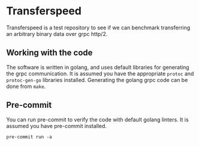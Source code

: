 # Transferspeed

Transferspeed is a test repository to see if we can benchmark transferring an arbitrary binary data over grpc http/2.

## Working with the code

The software is written in golang, and uses default libraries for generating the grpc communication. It is assumed you have the appropriate `protoc` and `protoc-gen-go` libraries installed. Generating the golang grpc code can be done from `make`.

## Pre-commit

You can run pre-commit to verify the code with default golang linters. It is assumed you have pre-commit installed.

`pre-commit run -a`
